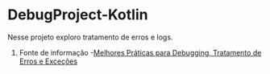 # DebugProject-Kotlin
Nesse projeto exploro tratamento de erros e logs.

1. Fonte de informação
  -[Melhores Práticas para Debugging, Tratamento de Erros e Exceções](https://web.dio.me/course/melhores-praticas-para-debugging-tratamento-de-erros-e-excecoes/learning/60150427-9b44-46db-979b-e30910daf099?back=/track/sportheca-mobile-developer&tab=undefined&moduleId=undefined)
